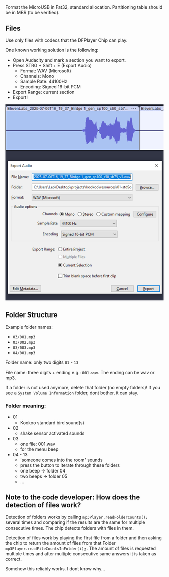 ##
Format the MicroUSB in Fat32, standard allocation.
Partitioning table should be in MBR (to be verified).
## Files

Use only files with codecs that the DFPlayer Chip can play. 

One known working solution is the following:
- Open Audacity and mark a section you want to export.
- Press STRG + Shift + E (Export Audio)
  - Format: WAV (Microsoft)
  - Channels: Mono
  - Sample Rate: 44100Hz
  - Encoding: Signed 16-bit PCM
- Export Range: current section
- Export!

![audacityExport.png](images/audacityExport.png)


## Folder Structure

Example folder names: 
- ``03/001.mp3``
- ``03/002.mp3``
- ``03/003.mp3``
- ``04/001.mp3``

Folder name: only two digits ``01`` - ``13``

File name: three digits + ending e.g.: ``001.wav``. The ending can be wav or mp3.

If a folder is not used anymore, delete that folder (no empty folders)!
If you see a ``System Volume Information`` folder, dont bother, it can stay.

### Folder meaning:
- 01
  - Kookoo standard bird sound(s)
- 02
  - shake sensor activated sounds
- 03
  - one file: 001.wav
  - for the menu beep
- 04 - 13
  - 'someone comes into the room' sounds
  - press the button to iterate through these folders
  - one beep -> folder 04
  - two beeps -> folder 05
  - ...


## Note to the code developer: How does the detection of files work?
Detection of folders works by calling ``mp3Player.readFolderCounts();`` several times
and comparing if the results are the same for multiple consecutive times.
The chip detects folders with files in them.

Detection of files work by playing the first file from a folder and then asking the
chip to return the amount of files from that Folder ``mp3Player.readFileCountsInFolder(i);``.
The amount of files is requested multiple times and after multiple consecutive same answers
it is taken as correct.

Somehow this reliably works. I dont know why...

